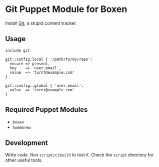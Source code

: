 # Git Puppet Module for Boxen

Install [Git](http://git-scm.com), a stupid content tracker.

## Usage

```puppet
include git

git::config:local { '/path/to/my/repo':
  ensure => present,
  key    => 'user.email',
  value  => 'turnt@example.com'
}

git::config::global { 'user.email':
  value  => 'turnt@example.com'
}
```

## Required Puppet Modules

* `boxen`
* `homebrew`

## Development

Write code. Run `script/cibuild` to test it. Check the `script`
directory for other useful tools.
